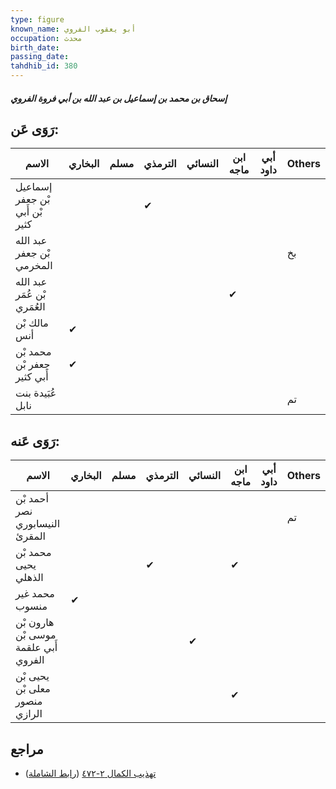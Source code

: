 ```yaml
---
type: figure
known_name: أبو يعقوب الفروي
occupation: محدث
birth_date:
passing_date:
tahdhib_id: 380
---
```

##### إسحاق بن محمد بن إسماعيل بن عبد الله بن أبي فروة الفروي

## رَوَى عَن:
| الاسم                          | البخاري | مسلم | الترمذي | النسائي | ابن ماجه | أبي داود | Others |
| ------------------------------ | ------- | ---- | ------- | ------- | -------- | -------- | ------ |
| إسماعيل بْن جعفر بْن أَبي كثير |         |      | ✔       |         |          |          |        |
| عبد الله بْن جعفر المخرمي      |         |      |         |         |          |          | بخ     |
| عبد الله بْن عُمَر العُمَري    |         |      |         |         | ✔        |          |        |
| مالك بْن أنس                   | ✔       |      |         |         |          |          |        |
| محمد بْن جعفر بْن أَبي كثير    | ✔       |      |         |         |          |          |        |
| عُبَيدة بنت نابل               |         |      |         |         |          |          | تم     |
## رَوَى عَنه:
| الاسم                                | البخاري | مسلم | الترمذي | النسائي | ابن ماجه | أبي داود | Others |
| ------------------------------------ | ------- | ---- | ------- | ------- | -------- | -------- | ------ |
| أحمد بْن نصر النيسابوري المقرئ       |         |      |         |         |          |          | تم     |
| محمد بْن يحيى الذهلي                 |         |      | ✔       |         | ✔        |          |        |
| محمد غير منسوب                       | ✔       |      |         |         |          |          |        |
| هارون بْن موسى بْن أَبي علقمة الفروي |         |      |         | ✔       |          |          |        |
| يحيى بْن معلى بْن منصور الرازي       |         |      |         |         | ✔        |          |        |
## مراجع
- [تهذيب الكمال ٢-٤٧٢](obsidian://open?vault=Tahdhib-al-Kamal&file=Figures/٣٨٠-إسحاق%20بن%20محمد%20بن%20إسماعيل%20بن%20عبد%20الله%20بن%20أبي%20فروة%20الفروي) ([رابط الشاملة](https://shamela.ws/book/3722/953))